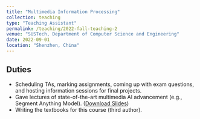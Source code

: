 ```yaml
---
title: "Multimedia Information Processing"
collection: teaching
type: "Teaching Assistant"
permalink: /teaching/2022-fall-teaching-2
venue: "SUSTech, Department of Computer Science and Engineering"
date: 2022-09-01
location: "Shenzhen, China"
---
```




## Duties

- Scheduling TAs, marking assignments, coming up with exam questions, and hosting information sessions for final projects.
- Gave lectures of state-of-the-art multimedia AI advancement (e.g., Segment Anything Model). ([Download Slides](/files/SAMintro.pdf))
- Writing the textbooks for this course (third author).

